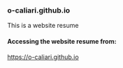 ### o-caliari.github.io
This is a website resume

#### Accessing the website resume from: 
https://o-caliari.github.io
